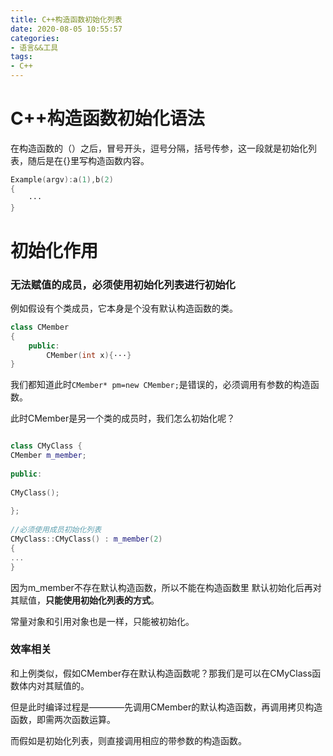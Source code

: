 ```yaml
---
title: C++构造函数初始化列表
date: 2020-08-05 10:55:57
categories:
- 语言&&工具
tags:
- C++
---
```


# C++构造函数初始化语法

在构造函数的（）之后，冒号开头，逗号分隔，括号传参，这一段就是初始化列表，随后是在{}里写构造函数内容。
```cpp
Example(argv):a(1),b(2) 
{
    ···
}
```

# 初始化作用

### 无法赋值的成员，必须使用初始化列表进行初始化

例如假设有个类成员，它本身是个没有默认构造函数的类。
```cpp
class CMember
{
    public:
        CMember(int x){···}
}
```

我们都知道此时``CMember* pm=new CMember;``是错误的，必须调用有参数的构造函数。

此时CMember是另一个类的成员时，我们怎么初始化呢？
```cpp

class CMyClass { 
CMember m_member; 
 
public: 
 
CMyClass(); 
 
}; 
 
//必须使用成员初始化列表 
CMyClass::CMyClass() : m_member(2) 
{ 
...
} 
```

因为m_member不存在默认构造函数，所以不能在构造函数里 默认初始化后再对其赋值，**只能使用初始化列表的方式**。

常量对象和引用对象也是一样，只能被初始化。

### 效率相关

和上例类似，假如CMember存在默认构造函数呢？那我们是可以在CMyClass函数体内对其赋值的。

但是此时编译过程是————先调用CMember的默认构造函数，再调用拷贝构造函数，即需两次函数运算。

而假如是初始化列表，则直接调用相应的带参数的构造函数。